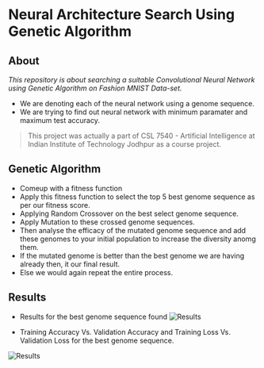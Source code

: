 # **Neural Architecture Search Using Genetic Algorithm**
## About
_This repository is about searching a suitable Convolutional
Neural Network using Genetic Algorithm on Fashion
MNIST Data-set._ 
- We are denoting each of the neural network using a genome sequence.
- We are trying to find out neural network with minimum paramater and maximum test accuracy.

>This project was actually a part of CSL 7540 - Artificial Intelligence at Indian Institute of Technology Jodhpur as a course project.


## Genetic Algorithm

- Comeup with a fitness function
- Apply this fitness function to select the top 5 best genome sequence as per our fitness score.
- Applying Random Crossover on the best select genome sequence.
- Apply Mutation to these crossed genome sequences.
- Then analyse the efficacy of the mutated genome sequence and add these genomes to your initial population to increase the diversity anomg them.
- If the mutated genome is better than the best genome we are having already then, it our final result.
- Else we would again repeat the entire process.

## Results
- Results for the best genome sequence found
![Results](https://drive.google.com/uc?export=view&id=1HpGl_otxfgd0dSQI1eR-5t657pnItYsj)



- Training Accuracy Vs. Validation Accuracy  and  Training Loss Vs. Validation Loss for the best genome sequence.

![Results](https://drive.google.com/uc?export=view&id=1h2whAqhhL2FnXn3BVT4wNJ9fLDO6RVcK)